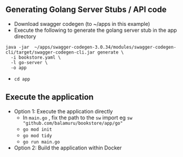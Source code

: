

## Generating Golang Server Stubs / API code 
* Download swagger codegen (to ~/apps in this example)
* Execute the following to generate the golang server stub in the app directory
```
java -jar  ~/apps/swagger-codegen-3.0.34/modules/swagger-codegen-cli/target/swagger-codegen-cli.jar generate \
  -i bookstore.yaml \
  -l go-server \
  -o app
```
* `cd app`

## Execute the application
* Option 1: Execute the application directly
    * In `main.go` , fix the path to the `sw` import eg `sw "github.com/balamuru/bookstore/app/go"`
    * `go mod init`
    * `go mod tidy`
    * `go run main.go`
* Option 2: Build the application within Docker   